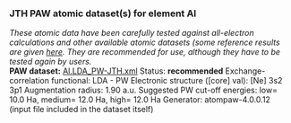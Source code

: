 ### JTH PAW atomic dataset(s) for element Al
  
_These atomic data have been carefully tested against all-electron calculations and other available atomic datasets (some reference results are given [here](https://www.abinit.org/Files/JTH-benchmark-1.1.pdf)._
_They are recommended for use, although they have to be tested again by users._
<br>
**PAW dataset:** [Al.LDA_PW-JTH.xml](https://github.com/abinit/paw_jth_datasets/pseudos/JTH-LDA-v1.1/Al/Al.LDA_PW-JTH.xml)
Status: **recommended**
Exchange-correlation functional: LDA - PW
Electronic structure ([core] val): [Ne] 3s2 3p1
Augmentation radius: 1.90 a.u.
Suggested PW cut-off energies: low= 10.0 Ha, medium= 12.0 Ha, high= 12.0 Ha
Generator: atompaw-4.0.0.12 (input file included in the dataset itself)

